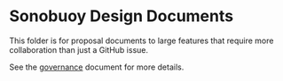 # Sonobuoy Design Documents

This folder is for proposal documents to large features that require more collaboration than just a GitHub issue.

See the [governance] document for more details.

[governance]: https://github.com/vmware-tanzu/sonobuoy/blob/main/GOVERNANCE.md